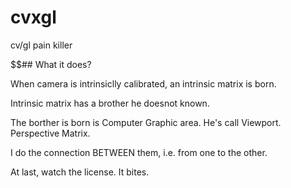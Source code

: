 cvxgl
=====

cv/gl pain killer

$$## What it does?

When camera is intrinsiclly calibrated, an intrinsic matrix is born.

Intrinsic matrix has a brother he doesnot known.

The borther is born is Computer Graphic area. He's call Viewport. Perspective Matrix.

I do the connection BETWEEN them, i.e. from one to the other.


At last, watch the license. It bites.

